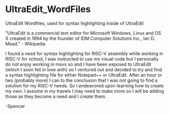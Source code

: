# UltraEdit_WordFiles
UltraEdit Wordfiles, used for syntax highlighting inside of UltraEdit

"UltraEdit is a commercial text editor for Microsoft Windows, Linux and OS X created in 1994 by the founder of IDM Computer Solutions Inc., Ian D. Mead." - Wikipedia

I found a need for syntax highlighting for RISC-V assembly while working in RISC-V for school, I was instructed to use ms visual code but I personally do not enjoy working in msvs so and I have been exposed to UltraEdit (which I soon fell in love with) so I ventured out and decided to try and find a syntax highlighting file for either Notepad++ or UltraEdit. After an hour or two (probably more) I can to the conclusion that I was not going to find a solution for my RISC-V needs. So I endeavored upon learning how to create my own. I assume in my travels I may need to make more so I will be adding those as they become a need and I create them.

-Spencer
